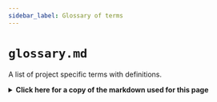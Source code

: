 ```yaml
---
sidebar_label: Glossary of terms
---
```


# `glossary.md` 

A list of project specific terms with definitions.

<details>
  <summary><b>Click here for a copy of the markdown used for this page</b></summary>
``````

# Glossary of Terms

## [Topic 1]

[Insert topic description here]

### [Term 1]

[Insert term definition/explaination here]

### [Term 2]

[Insert term definition/explaination here]

### [Term 3]

[Insert term definition/explaination here]

## [Topic 2]

[Insert topic description here]

### [Term 1]

[Insert term definition/explaination here]

### [Term 2]

[Insert term definition/explaination here]

### [Term 3]

[Insert term definition/explaination here]

## [Topic 3]

[Insert topic description here]

### [Term 1]

[Insert term definition/explaination here]

### [Term 2]

[Insert term definition/explaination here]

### [Term 3]

[Insert term definition/explaination here]
``````
</details>

# Glossary of Terms

## [Topic 1]

[Insert topic description here]

### [Term 1]

[Insert term definition/explaination here]

### [Term 2]

[Insert term definition/explaination here]

### [Term 3]

[Insert term definition/explaination here]

## [Topic 2]

[Insert topic description here]

### [Term 1]

[Insert term definition/explaination here]

### [Term 2]

[Insert term definition/explaination here]

### [Term 3]

[Insert term definition/explaination here]

## [Topic 3]

[Insert topic description here]

### [Term 1]

[Insert term definition/explaination here]

### [Term 2]

[Insert term definition/explaination here]

### [Term 3]

[Insert term definition/explaination here]